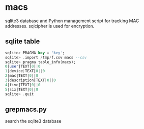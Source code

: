 # macs

sqlite3 database and Python management script for tracking MAC addresses. sqlcipher is used for encryption.

## sqlite table

```sql
sqlite> PRAGMA key = 'key';
sqlite> .import /tmp/f.csv macs --csv
sqlite> pragma table_info(macs);
0|user|TEXT|0||0
1|device|TEXT|0||0
2|mac|TEXT|0||0
3|description|TEXT|0||0
4|five|TEXT|0||0
5|six|TEXT|0||0
sqlite> .quit
```

## grepmacs.py

search the sqlite3 database
